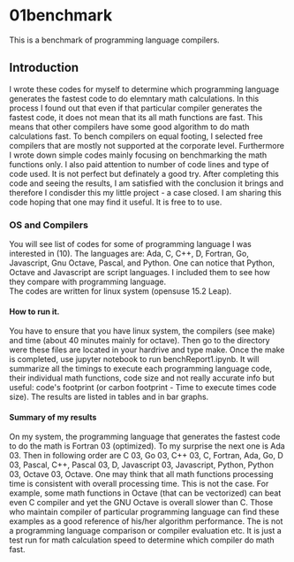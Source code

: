 # 01benchmark
This is a benchmark of programming language compilers.
## Introduction
I wrote these codes for myself to determine which programming language generates the fastest code to do elemntary math calculations.  In this process I found out that even if that particular compiler generates the fastest code, it does not mean that its all math functions are fast.  This means that other compilers have some good algorithm to do math calculations fast. To bench compilers on equal footing, I selected free compilers that are mostly not supported at the corporate level.  Furthermore I wrote down simple codes mainly focusing on benchmarking the math functions only.  I also paid attention to number of code lines and type of code used.  It is not perfect but definately a good try.  After completing this code and seeing the results, I am satisfied with the conclusion it brings and therefore I condisder this my little project - a case closed.  I am sharing this code hoping that one may find it useful.  It is free to to use.
### OS and Compilers
You will see list of codes for some of programming language I was interested in (10).  The languages are: Ada, C, C++, D, Fortran, Go, Javascript, Gnu Octave, Pascal, and Python. One can notice that Python, Octave and Javascript are script languages.  I included them to see how they compare with programming language.  
The codes are written for linux system (opensuse 15.2 Leap). 
#### How to run it.
You have to ensure that you have linux system, the compilers (see make) and time (about 40 minutes mainly for octave). Then go to the directory were these files are located in your hardrive and type make.   Once the make is completed, use jupyter notebook to run benchReport1.ipynb.  It will summarize all the timings to execute each programming language code, their individual math functions, code size and not really accurate info but useful: code's footprint (or carbon footprint - Time to execute times code size). The results are listed in tables and in bar graphs. 
#### Summary of my results
On my system, the programming language that generates the fastest code to do the math is Fortran 03 (optimized). To my surprise the next one is Ada 03.  Then in following order are C 03, Go 03, C++ 03, C, Fortran, Ada, Go, D 03, Pascal, C++, Pascal 03, D, Javascript 03, Javascript, Python, Python 03, Octave 03, Octave.  One may think that all math functions processing time is consistent with overall processing time.  This is not the case.  For example, some math functions in Octave (that can be vectorized) can beat even C compiler and yet the GNU Octave is overall slower than C.  Those who maintain compiler of particular programming language can find these examples as a good reference of his/her algorithm performance.  The is not a programming language comparison or compiler evaluation etc. It is just a test run for math calculation speed to determine which compiler do math fast.   
